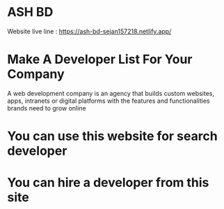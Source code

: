 # ASH BD
Website live line : https://ash-bd-sejan157218.netlify.app/


# Make A Developer List For Your Company
A web development company is an agency that builds custom websites, apps, intranets or digital platforms with the features and functionalities brands need to grow online

# You can use this website for search developer
# You can hire a developer from this site